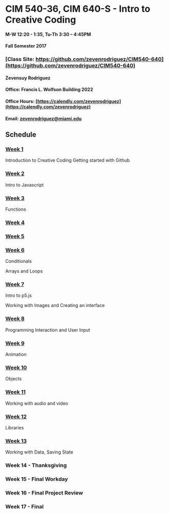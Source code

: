 # CIM 540-36, CIM 640-S - Intro to Creative Coding

#### M-W 12:20 - 1:35, Tu-Th 3:30 – 4:45PM

#### Fall Semester 2017

### [Class Site: https://github.com/zevenrodriguez/CIM540-640](https://github.com/zevenrodriguez/CIM540-640)


#### Zevensuy Rodriguez

#### Office: Francis L. Wolfson Building 2022

#### Office Hours: [https://calendly.com/zevenrodriguez](https://calendly.com/zevenrodriguez)

#### Email: zevenrodriguez@miami.edu
 
 
## Schedule

### [Week 1](https://github.com/zevenrodriguez/CIM540-640/tree/master/week1)

Introduction to Creative Coding
Getting started with Github

### [Week 2](https://github.com/zevenrodriguez/CIM540-640/tree/master/week2)

Intro to Javascript

### [Week 3](https://github.com/zevenrodriguez/CIM540-640/tree/master/week3)

Functions

### [Week 4](https://github.com/zevenrodriguez/CIM540-640/tree/master/week4)



### [Week 5](https://github.com/zevenrodriguez/CIM540-640/tree/master/week5)


### [Week 6](https://github.com/zevenrodriguez/CIM540-640/tree/master/week6)

Conditionals

Arrays and Loops


### [Week 7]()

Intro to p5.js

Working with Images and Creating an interface 


### [Week 8]()

Programming Interaction and User Input

### [Week 9]()

Animation

### [Week 10]()

Objects

### [Week 11]()

Working with audio and video

### [Week 12]()

Libraries

### [Week 13]()

Working with Data, Saving State

### Week 14 - Thanksgiving

### Week 15 - Final Workday

### Week 16 - Final Project Review

### Week 17 - Final
